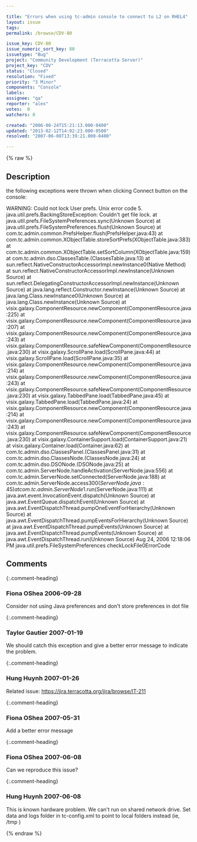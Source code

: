 ```yaml
---

title: "Errors when using tc-admin console to connect to L2 on RHEL4"
layout: issue
tags: 
permalink: /browse/CDV-80

issue_key: CDV-80
issue_numeric_sort_key: 80
issuetype: "Bug"
project: "Community Development (Terracotta Server)"
project_key: "CDV"
status: "Closed"
resolution: "Fixed"
priority: "3 Minor"
components: "Console"
labels: 
assignee: "qa"
reporter: "alex"
votes:  0
watchers: 0

created: "2006-08-24T15:21:13.000-0400"
updated: "2013-02-12T14:02:23.000-0500"
resolved: "2007-06-08T13:39:21.000-0400"

---
```




{% raw %}



## Description

<div markdown="1" class="description">

the following exceptions were thrown when clicking Connect button on the console:

WARNING: Could not lock User prefs. Unix error code 5.
java.util.prefs.BackingStoreException: Couldn't get file lock.
        at java.util.prefs.FileSystemPreferences.sync(Unknown Source)
        at java.util.prefs.FileSystemPreferences.flush(Unknown Source)
        at com.tc.admin.common.PrefsHelper.flush(PrefsHelper.java:43)
        at com.tc.admin.common.XObjectTable.storeSortPrefs(XObjectTable.java:383)
        at com.tc.admin.common.XObjectTable.setSortColumn(XObjectTable.java:159)
        at com.tc.admin.dso.ClassesTable.<init>(ClassesTable.java:13)
        at sun.reflect.NativeConstructorAccessorImpl.newInstance0(Native Method)
        at sun.reflect.NativeConstructorAccessorImpl.newInstance(Unknown Source)
        at sun.reflect.DelegatingConstructorAccessorImpl.newInstance(Unknown Source)
        at java.lang.reflect.Constructor.newInstance(Unknown Source)
        at java.lang.Class.newInstance0(Unknown Source)
        at java.lang.Class.newInstance(Unknown Source)
        at visix.galaxy.ComponentResource.newComponent(ComponentResource.java:225)
        at visix.galaxy.ComponentResource.newComponent(ComponentResource.java:207)
        at visix.galaxy.ComponentResource.newComponent(ComponentResource.java:243)
        at visix.galaxy.ComponentResource.safeNewComponent(ComponentResource.java:230)
        at visix.galaxy.ScrollPane.load(ScrollPane.java:44)
        at visix.galaxy.ScrollPane.load(ScrollPane.java:35)
        at visix.galaxy.ComponentResource.newComponent(ComponentResource.java:214)
        at visix.galaxy.ComponentResource.newComponent(ComponentResource.java:243)
        at visix.galaxy.ComponentResource.safeNewComponent(ComponentResource.java:230)
        at visix.galaxy.TabbedPane.load(TabbedPane.java:45)
        at visix.galaxy.TabbedPane.load(TabbedPane.java:24)
        at visix.galaxy.ComponentResource.newComponent(ComponentResource.java:214)
        at visix.galaxy.ComponentResource.newComponent(ComponentResource.java:243)
        at visix.galaxy.ComponentResource.safeNewComponent(ComponentResource.java:230)
        at visix.galaxy.ContainerSupport.load(ContainerSupport.java:21)
        at visix.galaxy.Container.load(Container.java:62)
        at com.tc.admin.dso.ClassesPanel.<init>(ClassesPanel.java:31)
        at com.tc.admin.dso.ClassesNode.<init>(ClassesNode.java:24)
        at com.tc.admin.dso.DSONode.<init>(DSONode.java:25)
        at com.tc.admin.ServerNode.handleActivation(ServerNode.java:556)
        at com.tc.admin.ServerNode.setConnected(ServerNode.java:188)
        at com.tc.admin.ServerNode.access$300(ServerNode.java:45)
        at com.tc.admin.ServerNode$1.run(ServerNode.java:111)
        at java.awt.event.InvocationEvent.dispatch(Unknown Source)
        at java.awt.EventQueue.dispatchEvent(Unknown Source)
        at java.awt.EventDispatchThread.pumpOneEventForHierarchy(Unknown Source)
        at java.awt.EventDispatchThread.pumpEventsForHierarchy(Unknown Source)
        at java.awt.EventDispatchThread.pumpEvents(Unknown Source)
        at java.awt.EventDispatchThread.pumpEvents(Unknown Source)
        at java.awt.EventDispatchThread.run(Unknown Source)
Aug 24, 2006 12:18:06 PM java.util.prefs.FileSystemPreferences checkLockFile0ErrorCode


</div>

## Comments


{:.comment-heading}
### **Fiona OShea** <span class="date">2006-09-28</span>

<div markdown="1" class="comment">

Consider not using Java preferences and don't store preferences in dot file

</div>


{:.comment-heading}
### **Taylor Gautier** <span class="date">2007-01-19</span>

<div markdown="1" class="comment">

We should catch this exception and give a better error message to indicate the problem.  

</div>


{:.comment-heading}
### **Hung Huynh** <span class="date">2007-01-26</span>

<div markdown="1" class="comment">

Related issue: https://jira.terracotta.org/jira/browse/IT-211

</div>


{:.comment-heading}
### **Fiona OShea** <span class="date">2007-05-31</span>

<div markdown="1" class="comment">

Add a better error message

</div>


{:.comment-heading}
### **Fiona OShea** <span class="date">2007-06-08</span>

<div markdown="1" class="comment">

Can we reproduce this issue?

</div>


{:.comment-heading}
### **Hung Huynh** <span class="date">2007-06-08</span>

<div markdown="1" class="comment">

This is known hardware problem. We can't run on shared network drive. Set data and logs folder in tc-config.xml to point to local folders instead (ie, /tmp )

</div>



{% endraw %}
